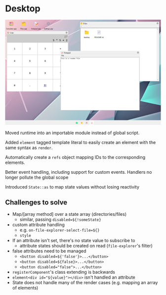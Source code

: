 # Desktop

![screenshot of desktop app](../images/screenshot-desktop.png)

Moved runtime into an importable module instead of global script.

Added `element` tagged template literal to easily create an element with the same syntax as `render`.

Automatically create a `refs` object mapping IDs to the corresponding elements.

Better event handling, including support for custom events. Handlers no longer pollute the global scope

Introduced `State::as` to map state values without losing reactivity

## Challenges to solve

* Map/[array method] over a state array (directories/files)
  * similar, passing `disabled=${!someState}`
* custom attribute handling
  * e.g. `on-file-explorer-select-file=${}`
  * `style`
* If an attribute isn't set, there's no state value to subscribe to
  * attribute states should be created on read (`file-explorer`'s filter)
* false attributes need to be managed
  * `<button disabled=${'false'}>...</button>`
  * `<button disabled=${false}>...</button>`
  * `<button disabled="false">...</button>`
* `registerComponent`'s class extending is backwards
* `element<div id="${value}"></div>` isn't handled an attribute
* State does not handle many of the render cases (e.g. mapping an array of elements)